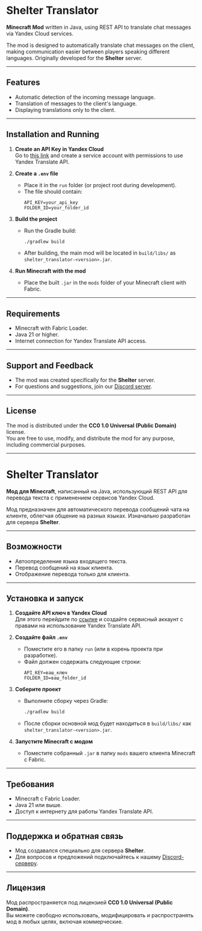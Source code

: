 # Shelter Translator

**Minecraft Mod** written in Java, using REST API to translate chat messages via Yandex Cloud services.  

The mod is designed to automatically translate chat messages on the client, making communication easier between players speaking different languages. Originally developed for the **Shelter** server.

---

## Features

- Automatic detection of the incoming message language.
- Translation of messages to the client's language.
- Displaying translations only to the client.

---

## Installation and Running

1. **Create an API Key in Yandex Cloud**  
   Go to [this link](https://yandex.cloud/ru/docs/resource-manager/api-ref/Folder/get) and create a service account with permissions to use Yandex Translate API.

2. **Create a `.env` file**  
   - Place it in the `run` folder (or project root during development).  
   - The file should contain:  
     ```env
     API_KEY=your_api_key
     FOLDER_ID=your_folder_id
     ```

3. **Build the project**  
   - Run the Gradle build:  
     ```bash
     ./gradlew build
     ```  
   - After building, the main mod will be located in `build/libs/` as `shelter_translator-<version>.jar`.

4. **Run Minecraft with the mod**  
   - Place the built `.jar` in the `mods` folder of your Minecraft client with Fabric.

---

## Requirements

- Minecraft with Fabric Loader.
- Java 21 or higher.
- Internet connection for Yandex Translate API access.

---

## Support and Feedback

- The mod was created specifically for the **Shelter** server.  
- For questions and suggestions, join our [Discord server](https://discord.gg/NU9gr8vwU).

---

## License

The mod is distributed under the **CC0 1.0 Universal (Public Domain)** license.  
You are free to use, modify, and distribute the mod for any purpose, including commercial purposes.

---

# Shelter Translator

**Мод для Minecraft**, написанный на Java, использующий REST API для перевода текста с применением сервисов Yandex Cloud.  

Мод предназначен для автоматического перевода сообщений чата на клиенте, облегчая общение на разных языках. Изначально разработан для сервера **Shelter**.

---

## Возможности

- Автоопределение языка входящего текста.
- Перевод сообщений на язык клиента.
- Отображение перевода только для клиента.
---

## Установка и запуск

1. **Создайте API ключ в Yandex Cloud**  
   Для этого перейдите по [ссылке](https://yandex.cloud/ru/docs/resource-manager/api-ref/Folder/get) и создайте сервисный аккаунт с правами на использование Yandex Translate API.

2. **Создайте файл `.env`**  
   - Поместите его в папку `run` (или в корень проекта при разработке).  
   - Файл должен содержать следующие строки:  
     ```env
     API_KEY=ваш_ключ
     FOLDER_ID=ваш_folder_id
     ```

3. **Соберите проект**  
   - Выполните сборку через Gradle:  
     ```bash
     ./gradlew build
     ```  
   - После сборки основной мод будет находиться в `build/libs/` как `shelter_translator-<version>.jar`.

4. **Запустите Minecraft с модом**  
   - Поместите собранный `.jar` в папку `mods` вашего клиента Minecraft с Fabric.

---

## Требования

- Minecraft с Fabric Loader.
- Java 21 или выше.
- Доступ к интернету для работы Yandex Translate API.

---

## Поддержка и обратная связь

- Мод создавался специально для сервера **Shelter**.  
- Для вопросов и предложений подключайтесь к нашему [Discord-серверу](https://discord.gg/NU9gr8vwU).

---

## Лицензия

Мод распространяется под лицензией **CC0 1.0 Universal (Public Domain)**.  
Вы можете свободно использовать, модифицировать и распространять мод в любых целях, включая коммерческие.

